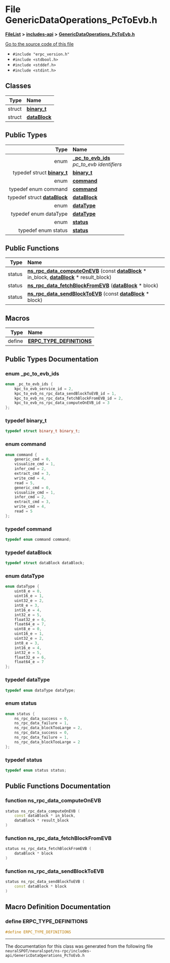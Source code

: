 

# File GenericDataOperations\_PcToEvb.h



[**FileList**](files.md) **>** [**includes-api**](dir_2723405b1f2a31e5bda368efdd9e115c.md) **>** [**GenericDataOperations\_PcToEvb.h**](_generic_data_operations___pc_to_evb_8h.md)

[Go to the source code of this file](_generic_data_operations___pc_to_evb_8h_source.md)



* `#include "erpc_version.h"`
* `#include <stdbool.h>`
* `#include <stddef.h>`
* `#include <stdint.h>`















## Classes

| Type | Name |
| ---: | :--- |
| struct | [**binary\_t**](structbinary__t.md) <br> |
| struct | [**dataBlock**](structdata_block.md) <br> |


## Public Types

| Type | Name |
| ---: | :--- |
| enum  | [**\_pc\_to\_evb\_ids**](#enum-_pc_to_evb_ids)  <br>_pc\_to\_evb identifiers_  |
| typedef struct [**binary\_t**](structbinary__t.md) | [**binary\_t**](#typedef-binary_t)  <br> |
| enum  | [**command**](#enum-command)  <br> |
| typedef enum command | [**command**](#typedef-command)  <br> |
| typedef struct [**dataBlock**](structdata_block.md) | [**dataBlock**](#typedef-datablock)  <br> |
| enum  | [**dataType**](#enum-datatype)  <br> |
| typedef enum dataType | [**dataType**](#typedef-datatype)  <br> |
| enum  | [**status**](#enum-status)  <br> |
| typedef enum status | [**status**](#typedef-status)  <br> |




















## Public Functions

| Type | Name |
| ---: | :--- |
|  status | [**ns\_rpc\_data\_computeOnEVB**](#function-ns_rpc_data_computeonevb) (const [**dataBlock**](structdata_block.md) \* in\_block, [**dataBlock**](structdata_block.md) \* result\_block) <br> |
|  status | [**ns\_rpc\_data\_fetchBlockFromEVB**](#function-ns_rpc_data_fetchblockfromevb) ([**dataBlock**](structdata_block.md) \* block) <br> |
|  status | [**ns\_rpc\_data\_sendBlockToEVB**](#function-ns_rpc_data_sendblocktoevb) (const [**dataBlock**](structdata_block.md) \* block) <br> |



























## Macros

| Type | Name |
| ---: | :--- |
| define  | [**ERPC\_TYPE\_DEFINITIONS**](_generic_data_operations___pc_to_evb_8h.md#define-erpc_type_definitions)  <br> |

## Public Types Documentation




### enum \_pc\_to\_evb\_ids 

```C++
enum _pc_to_evb_ids {
    kpc_to_evb_service_id = 2,
    kpc_to_evb_ns_rpc_data_sendBlockToEVB_id = 1,
    kpc_to_evb_ns_rpc_data_fetchBlockFromEVB_id = 2,
    kpc_to_evb_ns_rpc_data_computeOnEVB_id = 3
};
```






### typedef binary\_t 

```C++
typedef struct binary_t binary_t;
```






### enum command 

```C++
enum command {
    generic_cmd = 0,
    visualize_cmd = 1,
    infer_cmd = 2,
    extract_cmd = 3,
    write_cmd = 4,
    read = 5,
    generic_cmd = 0,
    visualize_cmd = 1,
    infer_cmd = 2,
    extract_cmd = 3,
    write_cmd = 4,
    read = 5
};
```






### typedef command 

```C++
typedef enum command command;
```






### typedef dataBlock 

```C++
typedef struct dataBlock dataBlock;
```






### enum dataType 

```C++
enum dataType {
    uint8_e = 0,
    uint16_e = 1,
    uint32_e = 2,
    int8_e = 3,
    int16_e = 4,
    int32_e = 5,
    float32_e = 6,
    float64_e = 7,
    uint8_e = 0,
    uint16_e = 1,
    uint32_e = 2,
    int8_e = 3,
    int16_e = 4,
    int32_e = 5,
    float32_e = 6,
    float64_e = 7
};
```






### typedef dataType 

```C++
typedef enum dataType dataType;
```






### enum status 

```C++
enum status {
    ns_rpc_data_success = 0,
    ns_rpc_data_failure = 1,
    ns_rpc_data_blockTooLarge = 2,
    ns_rpc_data_success = 0,
    ns_rpc_data_failure = 1,
    ns_rpc_data_blockTooLarge = 2
};
```






### typedef status 

```C++
typedef enum status status;
```



## Public Functions Documentation




### function ns\_rpc\_data\_computeOnEVB 

```C++
status ns_rpc_data_computeOnEVB (
    const dataBlock * in_block,
    dataBlock * result_block
) 
```






### function ns\_rpc\_data\_fetchBlockFromEVB 

```C++
status ns_rpc_data_fetchBlockFromEVB (
    dataBlock * block
) 
```






### function ns\_rpc\_data\_sendBlockToEVB 

```C++
status ns_rpc_data_sendBlockToEVB (
    const dataBlock * block
) 
```



## Macro Definition Documentation





### define ERPC\_TYPE\_DEFINITIONS 

```C++
#define ERPC_TYPE_DEFINITIONS 
```




------------------------------
The documentation for this class was generated from the following file `neuralSPOT/neuralspot/ns-rpc/includes-api/GenericDataOperations_PcToEvb.h`

